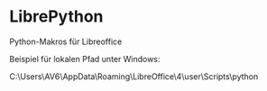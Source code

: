 # LibrePython
Python-Makros für Libreoffice

Beispiel für lokalen Pfad unter Windows:

C:\Users\AV6\AppData\Roaming\LibreOffice\4\user\Scripts\python

